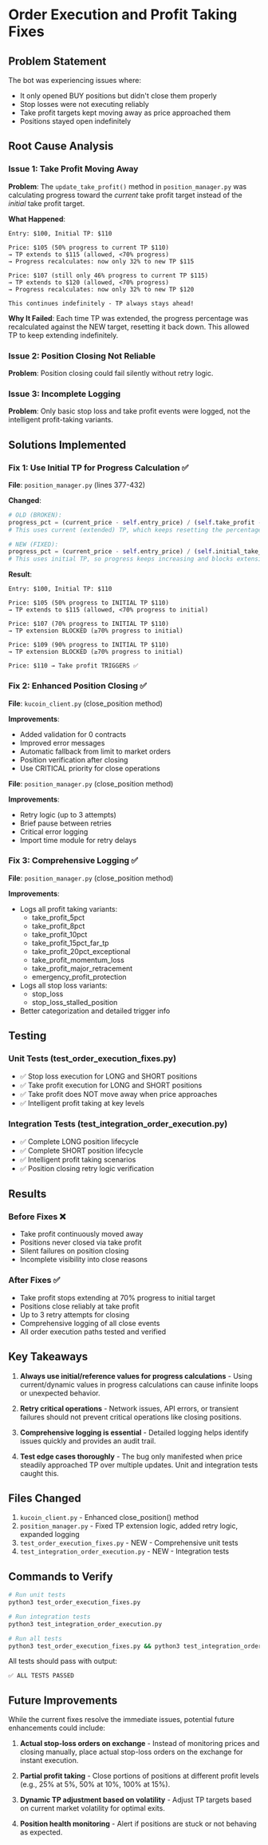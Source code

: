 # Order Execution and Profit Taking Fixes

## Problem Statement
The bot was experiencing issues where:
- It only opened BUY positions but didn't close them properly
- Stop losses were not executing reliably
- Take profit targets kept moving away as price approached them
- Positions stayed open indefinitely

## Root Cause Analysis

### Issue 1: Take Profit Moving Away
**Problem**: The `update_take_profit()` method in `position_manager.py` was calculating progress toward the *current* take profit target instead of the *initial* take profit target.

**What Happened**:
```
Entry: $100, Initial TP: $110

Price: $105 (50% progress to current TP $110)
→ TP extends to $115 (allowed, <70% progress)
→ Progress recalculates: now only 32% to new TP $115

Price: $107 (still only 46% progress to current TP $115)
→ TP extends to $120 (allowed, <70% progress)
→ Progress recalculates: now only 32% to new TP $120

This continues indefinitely - TP always stays ahead!
```

**Why It Failed**: Each time TP was extended, the progress percentage was recalculated against the NEW target, resetting it back down. This allowed TP to keep extending indefinitely.

### Issue 2: Position Closing Not Reliable
**Problem**: Position closing could fail silently without retry logic.

### Issue 3: Incomplete Logging
**Problem**: Only basic stop loss and take profit events were logged, not the intelligent profit-taking variants.

## Solutions Implemented

### Fix 1: Use Initial TP for Progress Calculation ✅

**File**: `position_manager.py` (lines 377-432)

**Changed**:
```python
# OLD (BROKEN):
progress_pct = (current_price - self.entry_price) / (self.take_profit - self.entry_price)
# This uses current (extended) TP, which keeps resetting the percentage

# NEW (FIXED):
progress_pct = (current_price - self.entry_price) / (self.initial_take_profit - self.entry_price)
# This uses initial TP, so progress keeps increasing and blocks extension at 70%
```

**Result**:
```
Entry: $100, Initial TP: $110

Price: $105 (50% progress to INITIAL TP $110)
→ TP extends to $115 (allowed, <70% progress to initial)

Price: $107 (70% progress to INITIAL TP $110)
→ TP extension BLOCKED (≥70% progress to initial)

Price: $109 (90% progress to INITIAL TP $110)
→ TP extension BLOCKED (≥70% progress to initial)

Price: $110 → Take profit TRIGGERS ✅
```

### Fix 2: Enhanced Position Closing ✅

**File**: `kucoin_client.py` (close_position method)

**Improvements**:
- Added validation for 0 contracts
- Improved error messages
- Automatic fallback from limit to market orders
- Position verification after closing
- Use CRITICAL priority for close operations

**File**: `position_manager.py` (close_position method)

**Improvements**:
- Retry logic (up to 3 attempts)
- Brief pause between retries
- Critical error logging
- Import time module for retry delays

### Fix 3: Comprehensive Logging ✅

**File**: `position_manager.py` (close_position method)

**Improvements**:
- Logs all profit taking variants:
  - take_profit_5pct
  - take_profit_8pct
  - take_profit_10pct
  - take_profit_15pct_far_tp
  - take_profit_20pct_exceptional
  - take_profit_momentum_loss
  - take_profit_major_retracement
  - emergency_profit_protection
- Logs all stop loss variants:
  - stop_loss
  - stop_loss_stalled_position
- Better categorization and detailed trigger info

## Testing

### Unit Tests (test_order_execution_fixes.py)
- ✅ Stop loss execution for LONG and SHORT positions
- ✅ Take profit execution for LONG and SHORT positions  
- ✅ Take profit does NOT move away when price approaches
- ✅ Intelligent profit taking at key levels

### Integration Tests (test_integration_order_execution.py)
- ✅ Complete LONG position lifecycle
- ✅ Complete SHORT position lifecycle
- ✅ Intelligent profit taking scenarios
- ✅ Position closing retry logic verification

## Results

### Before Fixes ❌
- Take profit continuously moved away
- Positions never closed via take profit
- Silent failures on position closing
- Incomplete visibility into close reasons

### After Fixes ✅
- Take profit stops extending at 70% progress to initial target
- Positions close reliably at take profit
- Up to 3 retry attempts for closing
- Comprehensive logging of all close events
- All order execution paths tested and verified

## Key Takeaways

1. **Always use initial/reference values for progress calculations** - Using current/dynamic values in progress calculations can cause infinite loops or unexpected behavior.

2. **Retry critical operations** - Network issues, API errors, or transient failures should not prevent critical operations like closing positions.

3. **Comprehensive logging is essential** - Detailed logging helps identify issues quickly and provides an audit trail.

4. **Test edge cases thoroughly** - The bug only manifested when price steadily approached TP over multiple updates. Unit and integration tests caught this.

## Files Changed

1. `kucoin_client.py` - Enhanced close_position() method
2. `position_manager.py` - Fixed TP extension logic, added retry logic, expanded logging
3. `test_order_execution_fixes.py` - NEW - Comprehensive unit tests
4. `test_integration_order_execution.py` - NEW - Integration tests

## Commands to Verify

```bash
# Run unit tests
python3 test_order_execution_fixes.py

# Run integration tests  
python3 test_integration_order_execution.py

# Run all tests
python3 test_order_execution_fixes.py && python3 test_integration_order_execution.py
```

All tests should pass with output:
```
✅ ALL TESTS PASSED
```

## Future Improvements

While the current fixes resolve the immediate issues, potential future enhancements could include:

1. **Actual stop-loss orders on exchange** - Instead of monitoring prices and closing manually, place actual stop-loss orders on the exchange for instant execution.

2. **Partial profit taking** - Close portions of positions at different profit levels (e.g., 25% at 5%, 50% at 10%, 100% at 15%).

3. **Dynamic TP adjustment based on volatility** - Adjust TP targets based on current market volatility for optimal exits.

4. **Position health monitoring** - Alert if positions are stuck or not behaving as expected.
